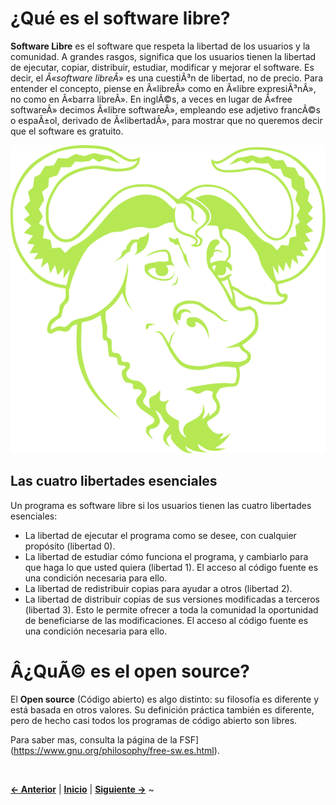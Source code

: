 # ¿Qué es el software libre?
**Software Libre** es el software que respeta la libertad de los usuarios y la comunidad. A grandes rasgos, significa que los usuarios tienen la libertad de ejecutar, copiar, distribuir, estudiar, modificar y mejorar el software. Es decir, el *Â«software libreÂ»* es una cuestiÃ³n de libertad, no de precio. Para entender el concepto, piense en Â«libreÂ» como en Â«libre expresiÃ³nÂ», no como en Â«barra libreÂ». En inglÃ©s, a veces en lugar de Â«free softwareÂ» decimos Â«libre softwareÂ», empleando ese adjetivo francÃ©s o espaÃ±ol, derivado de Â«libertadÂ», para mostrar que no queremos decir que el software es gratuito.


<p align="center">
<img src="imagenes/gnu.svg">
</p>


## Las cuatro libertades esenciales
Un programa es software libre si los usuarios tienen las cuatro libertades esenciales:
* La libertad de ejecutar el programa como se desee, con cualquier propósito (libertad 0).
* La libertad de estudiar cómo funciona el programa, y cambiarlo para que haga lo que usted quiera (libertad 1). El acceso al código fuente es una condición necesaria para ello.
* La libertad de redistribuir copias para ayudar a otros (libertad 2).
* La libertad de distribuir copias de sus versiones modificadas a terceros (libertad 3). Esto le permite ofrecer a toda la comunidad la oportunidad de beneficiarse de las modificaciones. El acceso al código fuente es una condición necesaria para ello.


# Â¿QuÃ© es el open source?
El **Open source** (Código abierto) es algo distinto: su filosofía es diferente y está basada en otros valores. Su definición práctica también es diferente, pero de hecho casi todos los programas de código abierto son libres.



Para saber mas, consulta la página de la FSF](https://www.gnu.org/philosophy/free-sw.es.html).


<br />


[**<- Anterior**](indice.md) | [**Inicio**](README.md) | [**Siguiente ->**](beneficios_del_sl_en_la_ap.md)
~
